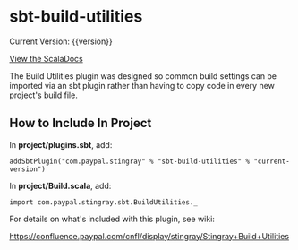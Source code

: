 sbt-build-utilities
===================

Current Version: {{version}}

[View the ScalaDocs](https://github.paypal.com/pages/Paypal-Commons-R/sbt-build-utilities/api/{{version}}/index.html#com.paypal.stingray.sbt.package)

The Build Utilities plugin was designed so common build settings can be imported via an sbt plugin rather than having to copy code in every new project's build file.

## How to Include In Project

In **project/plugins.sbt**, add:

`addSbtPlugin("com.paypal.stingray" % "sbt-build-utilities" % "current-version")`

In **project/Build.scala**, add:

`import com.paypal.stingray.sbt.BuildUtilities._`

For details on what's included with this plugin, see wiki:

https://confluence.paypal.com/cnfl/display/stingray/Stingray+Build+Utilities

